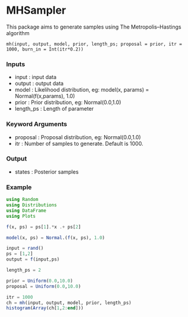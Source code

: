 # MHSampler
This package aims to generate samples using The Metropolis–Hastings algorithm

`mh(input, output, model, prior, length_ps; proposal = prior, itr = 1000, burn_in = Int(itr*0.2))`

### Inputs
- input				: input data
- output			: output data
- model 			: Likelihood distribution, eg: model(x, params) = Normal(f(x,params), 1.0)
- prior				: Prior distribution, eg: Normal(0.0,1.0)
- length_ps			: Length of parameter

### Keyword Arguments
- proposal 			: Proposal distribution, eg: Normal(0.0,1.0)
- itr 				: Number of samples to generate. Default is 1000.

### Output
- states			: Posterior samples

### Example

```julia
using Random
using Distributions
using DataFrame
using Plots

f(x, ps) = ps[1].*x .+ ps[2]

model(x, ps) = Normal.(f(x, ps), 1.0)

input = rand()
ps = [1,2]
output = f(input,ps)

length_ps = 2

prior = Uniform(0.0,10.0)
proposal = Uniform(0.0,10.0)

itr = 1000
ch = mh(input, output, model, prior, length_ps)
histogram(Array(ch[1,2:end]))
```